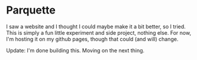 
# Parquette
I saw a website and I thought I could maybe make it a bit better, so I tried.
This is simply a fun little experiment and side project, nothing else.
For now, I'm hosting it on my github pages, though that could (and will) change.

Update:
I'm done building this. Moving on the next thing.
